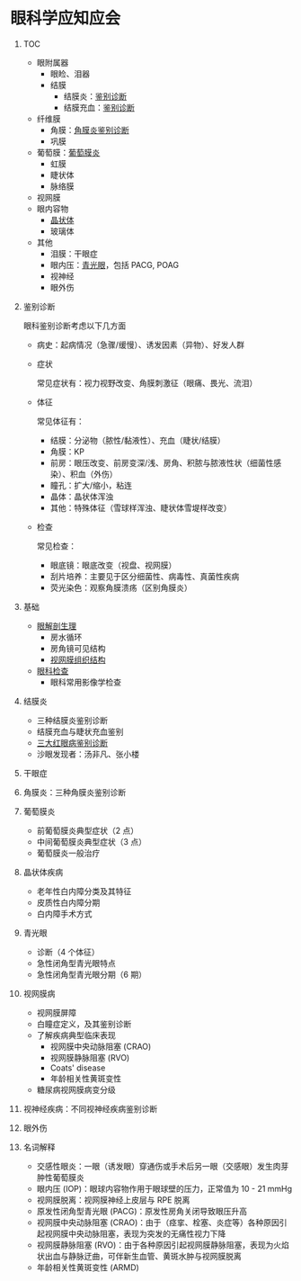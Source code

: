# 眼科学应知应会
1. TOC
    - 眼附属器
        - 眼睑、泪器
        - 结膜
            - 结膜炎：[鉴别诊断](./main.md#结膜疾病)
            - 结膜充血：[鉴别诊断](./main.md#结膜疾病)
    - 纤维膜
        - 角膜：[角膜炎鉴别诊断](./main.md#鉴别诊断)
        - 巩膜
    - 葡萄膜：[葡萄膜炎](./main.md#肉芽肿性葡萄膜炎)
        - 虹膜
        - 睫状体
        - 脉络膜
    - 视网膜
    - 眼内容物
        - [晶状体](./main.md#老年性白内障)
        - 玻璃体
    - 其他
        - 泪膜：干眼症
        - 眼内压：[青光眼](./main.md#青光眼)，包括 PACG, POAG
        - 视神经
        - 眼外伤

1. 鉴别诊断

   眼科鉴别诊断考虑以下几方面

   - 病史：起病情况（急骤/缓慢）、诱发因素（异物）、好发人群

   - 症状

     常见症状有：视力视野改变、角膜刺激征（眼痛、畏光、流泪）

   - 体征

     常见体征有：

     - 结膜：分泌物（脓性/黏液性）、充血（睫状/结膜）
     - 角膜：KP
     - 前房：眼压改变、前房变深/浅、房角、积脓与脓液性状（细菌性感染）、积血（外伤）
     - 瞳孔：扩大/缩小，粘连
     - 晶体：晶状体浑浊
     - 其他：特殊体征（雪球样浑浊、睫状体雪堤样改变）

   - 检查

     常见检查：

     - 眼底镜：眼底改变（视盘、视网膜）
     - 刮片培养：主要见于区分细菌性、病毒性、真菌性疾病
     - 荧光染色：观察角膜溃疡（区别角膜炎）

1. 基础
    - [眼解剖生理](./main.md#眼解剖生理)
        - 房水循环
        - 房角镜可见结构
        - [视网膜组织结构](./main.md#视网膜病)
    - [眼科检查](./main.md#眼科检查)
        - 眼科常用影像学检查

1. 结膜炎
    - 三种结膜炎鉴别诊断
    - 结膜充血与睫状充血鉴别
    - [三大红眼病鉴别诊断](./main.md#细菌性结膜炎（红眼病）)
    - 沙眼发现者：汤非凡、张小楼

1. 干眼症

1. 角膜炎：三种角膜炎鉴别诊断

1. 葡萄膜炎
    - 前葡萄膜炎典型症状（2 点）
    - 中间葡萄膜炎典型症状（3 点）
    - 葡萄膜炎一般治疗

1. 晶状体疾病
    - 老年性白内障分类及其特征
    - 皮质性白内障分期
    - 白内障手术方式

1. 青光眼
    - 诊断（4 个体征）
    - 急性闭角型青光眼特点
    - 急性闭角型青光眼分期（6 期）

1. 视网膜病
    - 视网膜屏障
    - 白瞳症定义，及其鉴别诊断
    - 了解疾病典型临床表现
        - 视网膜中央动脉阻塞 (CRAO)
        - 视网膜静脉阻塞 (RVO)
        - Coats' disease
        - 年龄相关性黄斑变性
    - 糖尿病视网膜病变分级

1. 视神经疾病：不同视神经疾病鉴别诊断

1. 眼外伤

1. 名词解释
    - 交感性眼炎：一眼（诱发眼）穿通伤或手术后另一眼（交感眼）发生肉芽肿性葡萄膜炎
    - 眼内压 (IOP)：眼球内容物作用于眼球壁的压力，正常值为 10 - 21 mmHg
    - 视网膜脱离：视网膜神经上皮层与 RPE 脱离
    - 原发性闭角型青光眼 (PACG)：原发性房角关闭导致眼压升高
    - 视网膜中央动脉阻塞 (CRAO)：由于（痉挛、栓塞、炎症等）各种原因引起视网膜中央动脉阻塞，表现为突发的无痛性视力下降
    - 视网膜静脉阻塞 (RVO)：由于各种原因引起视网膜静脉阻塞，表现为火焰状出血与静脉迂曲，可伴新生血管、黄斑水肿与视网膜脱离
    - 年龄相关性黄斑变性 (ARMD)
